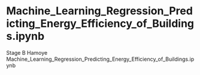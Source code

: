 # Machine_Learning_Regression_Predicting_Energy_Efficiency_of_Buildings.ipynb
Stage B Hamoye Machine_Learning_Regression_Predicting_Energy_Efficiency_of_Buildings.ipynb
